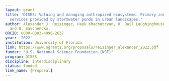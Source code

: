 ```yaml
---
layout: grant
title: 'DISES: Valuing and managing anthropized ecosystems: Primary and secondary
  services provided by stormwater ponds in urban landscapes.'
author: Alexander J. Reisinger, Hayk Khachatryan, H. Dail Laughinghouse IV, P. Monaghan,
  and O. Savchencko.
ORCID: 0000-0003-4096-2637
year: '2022'
institution: University of Florida
link: https://www.ogrants.org/proposals/reisinger_alexander_2022.pdf
funder: "U.S. National Science Foundation (NSF)"
program: DISES
discipline: interdisciplinary
status: funded
link_name: [Proposal]
---
```



